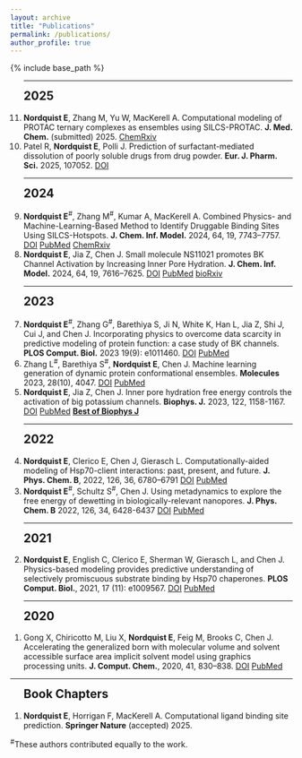 ```yaml
---
layout: archive
title: "Publications"
permalink: /publications/
author_profile: true
---
```


{% include base_path %}


<!--- reverse ordered list in html, not an 'easy' way to do this in markdown without another package -->
<!---<br> --->
<ol reversed>

<!--<h2 style='margin-top:0'>Peer-reviewed Articles</h2>-->

<hr>
<h2 style='margin-top:0'>2025</h2>

<li>
<b>Nordquist E</b>, Zhang M, Yu W, MacKerell A. Computational modeling of PROTAC ternary complexes as ensembles using SILCS-PROTAC. <b>J. Med. Chem.</b> (submitted) 2025. 
<a href="https://doi.org/10.26434/chemrxiv-2025-jk9sn">ChemRxiv</a>
</li>


<li>
Patel R, <b>Nordquist E</b>, Polli J. Prediction of surfactant-mediated dissolution of poorly soluble drugs from drug powder. <b>Eur. J. Pharm. Sci.</b> 2025, 107052.
<a href="https://doi.org/10.1016/j.ejps.2025.107052">DOI</a>
<!-- <a href="x">x</a> -->
</li>

<hr>
<h2 style='margin-top:0'>2024</h2>

<li>
<b>Nordquist E</b><sup>#</sup>, Zhang M<sup>#</sup>, Kumar A, MacKerell A. Combined Physics- and Machine-Learning-Based Method to Identify Druggable Binding Sites Using SILCS-Hotspots. <b>J. Chem. Inf. Model.</b> 2024, 64, 19, 7743–7757. 
<a href="https://doi.org/10.1021/acs.jcim.4c01189">DOI</a>
<a href="https://pubmed.ncbi.nlm.nih.gov/39283165/">PubMed</a>
<a href="https://doi.org/10.26434/chemrxiv-2024-hrqq9-v2">ChemRxiv</a>
</li>

<li>
<b>Nordquist E</b>, Jia Z, Chen J. Small molecule NS11021 promotes BK Channel Activation by Increasing Inner Pore Hydration. <b>J. Chem. Inf. Model.</b> 2024, 64, 19, 7616–7625.  
<a href="https://doi.org/10.1021/acs.jcim.4c01012">DOI</a>
<a href="https://pubmed.ncbi.nlm.nih.gov/39264311/">PubMed</a>
<a href="https://doi.org/10.1101/2024.06.03.597166">bioRxiv</a>
</li>

<hr>
<h2 style='margin-top:0'>2023</h2>

<li>
<b>Nordquist E</b><sup>#</sup>, Zhang G<sup>#</sup>, Barethiya S, Ji N, White K, Han L, Jia Z, Shi J, Cui J, and Chen J. Incorporating physics to overcome data scarcity in predictive modeling of protein function: a case study of BK channels. <b>PLOS Comput. Biol.</b> 2023 19(9): e1011460. 
<a href="https://doi.org/10.1371/journal.pcbi.1011460">DOI</a>
<a href="https://pubmed.ncbi.nlm.nih.gov/37713443/">PubMed</a>
</li>

<li>
Zhang L<sup>#</sup>, Barethiya S<sup>#</sup>, <b>Nordquist E</b>, Chen J. Machine learning generation of dynamic protein conformational ensembles. <b>Molecules</b> 2023, 28(10), 4047.  
<a href="https://doi.org/10.3390/molecules28104047">DOI</a>
<a href="https://pubmed.ncbi.nlm.nih.gov/37241789/">PubMed</a>
</li>

<li>
<b>Nordquist E</b>, Jia Z, Chen J. Inner pore hydration free energy controls the activation of big potassium channels. <b>Biophys. J.</b> 2023, 122, 1158-1167.
<a href="https://doi.org/10.1016/j.bpj.2023.02.005">DOI</a> 
<a href="https://pubmed.ncbi.nlm.nih.gov/36774534/">PubMed</a>
<a href="https://info.cell.com/best-of-biophysical-journal-2023"><b>Best of Biophys J</b></a>
</li>

<hr>
<h2 style='margin-top:0'>2022</h2>

<li>
<b>Nordquist E</b>, Clerico E, Chen J, Gierasch L. Computationally-aided modeling of Hsp70-client interactions: past, present, and future. <b>J. Phys. Chem. B</b>, 2022, 126, 36, 6780–6791 
<a href="https://doi.org/10.1021/acs.jpcb.2c03806">DOI</a>
<a href="https://pubmed.ncbi.nlm.nih.gov/36040440/">PubMed</a>
</li>

<li>
<b>Nordquist E</b><sup>#</sup>, Schultz S<sup>#</sup>, Chen J. Using metadynamics to explore the free energy of dewetting in biologically-relevant nanopores. <b>J. Phys. Chem. B</b> 2022, 126, 34, 6428-6437 
<a href="https://doi.org/10.1021/acs.jpcb.2c04157">DOI</a>
<a href="https://pubmed.ncbi.nlm.nih.gov/35998613/">PubMed</a>
</li>

<hr>
<h2 style='margin-top:0'>2021</h2>
<li>
<b>Nordquist E</b>, English C, Clerico E, Sherman W, Gierasch L, and Chen J. Physics-based modeling provides predictive understanding of selectively promiscuous substrate binding by Hsp70 chaperones. <b>PLOS Comput. Biol.</b>, 2021, 17 (11): e1009567. 
<a href="https://doi.org/10.1371/journal.pcbi.1009567">DOI</a>
<a href="https://pubmed.ncbi.nlm.nih.gov/34735438/">PubMed</a>
</li>
<hr>
<h2 style='margin-top:0'>2020</h2>
<li>
Gong X, Chiricotto M, Liu X, <b>Nordquist E</b>, Feig M, Brooks C, Chen J. Accelerating the generalized born with molecular volume and solvent accessible surface area implicit solvent model using graphics processing units. <b>J. Comput. Chem.</b>, 2020, 41, 830–838. 
<a href="https://doi.org/10.1002/jcc.26133">DOI</a>
<a href="https://pubmed.ncbi.nlm.nih.gov/31875339/">PubMed</a>
</li>
</ol>

<hr>
<ol>
<h2 style='margin-top:0'>Book Chapters</h2>
<li><b>Nordquist E</b>, Horrigan F, MacKerell A. Computational ligand binding site prediction. <b>Springer Nature</b> (accepted) 2025.</li>
</ol>


<sup>#</sup>These authors contributed equally to the work.
